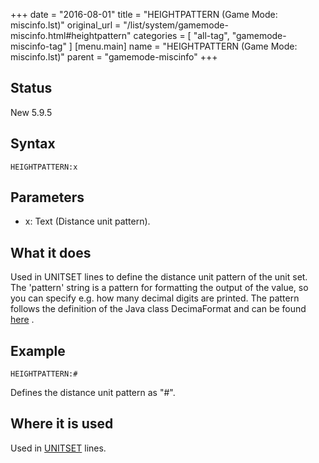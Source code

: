 +++
date = "2016-08-01"
title = "HEIGHTPATTERN (Game Mode: miscinfo.lst)"
original_url = "/list/system/gamemode-miscinfo.html#heightpattern"
categories = [ "all-tag", "gamemode-miscinfo-tag" ]
[menu.main]
    name = "HEIGHTPATTERN (Game Mode: miscinfo.lst)"
    parent = "gamemode-miscinfo"
+++

## Status

New 5.9.5

## Syntax

`HEIGHTPATTERN:x`

## Parameters

-   x: Text (Distance unit pattern).



What it does
------------

Used in UNITSET lines to define the distance unit pattern of the unit
set. The 'pattern' string is a pattern for formatting the output of the
value, so you can specify e.g. how many decimal digits are printed. The
pattern follows the definition of the Java class DecimaFormat and can be
found
[here](http://java.sun.com/j2se/1.3/docs/api/java/text/DecimalFormat.html)
.

Example
-------

`HEIGHTPATTERN:#`

Defines the distance unit pattern as "\#".

Where it is used
----------------

Used in [UNITSET](/list/system/gamemode-miscinfo/unitset.html) lines.

